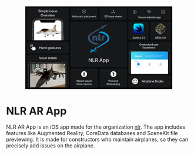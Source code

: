 <p align="center">
    <img src="./Assets/feature-set.png" width="400" max-width="90%" alt="Feature set" />
</p>

# NLR AR App
NLR AR App is an iOS app made for the organization [nlr](https://www.nlr.nl/). The app includes features like Augmented Reality, CoreData databases and SceneKit file previewing. It is made for constructors who maintain airplanes, so they can precisely add issues on the airplane.